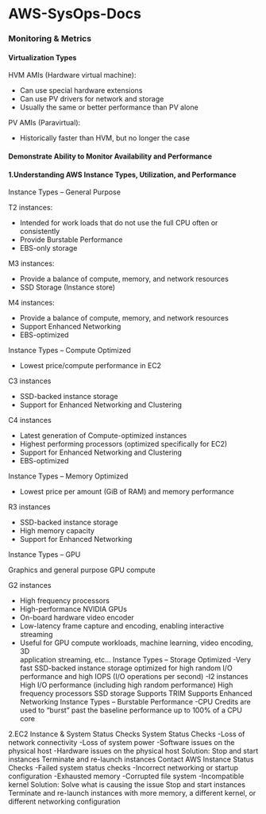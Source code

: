 # AWS-SysOps-Docs
### Monitoring & Metrics
#### Virtualization Types
HVM AMIs (Hardware virtual machine):
- Can use special hardware extensions
- Can use PV drivers for network and storage
- Usually the same or better performance than PV alone

PV AMIs (Paravirtual):
- Historically faster than HVM, but no longer the case

#### Demonstrate Ability to Monitor Availability and Performance
#### 1.Understanding AWS Instance Types, Utilization, and Performance
Instance Types – General Purpose

T2 instances:
- Intended for work loads that do not use the full CPU often or consistently
- Provide Burstable Performance
- EBS-only storage

M3 instances:
- Provide a balance of compute, memory, and network resources
- SSD Storage (Instance store)

M4 instances:
- Provide a balance of compute, memory, and network resources
- Support Enhanced Networking
- EBS-optimized

Instance Types – Compute Optimized

- Lowest price/compute performance in EC2

C3 instances
- SSD-backed instance storage
- Support for Enhanced Networking and Clustering

C4 instances
- Latest generation of Compute-optimized instances
- Highest performing processors (optimized specifically for EC2)
- Support for Enhanced Networking and Clustering
- EBS-optimized

Instance Types – Memory Optimized

- Lowest price per amount (GiB of RAM) and memory performance

R3 instances
- SSD-backed instance storage
- High memory capacity
- Support for Enhanced Networking

Instance Types – GPU

Graphics and general purpose GPU compute

G2 instances
- High frequency processors
- High-performance NVIDIA GPUs
- On-board hardware video encoder
- Low-latency frame capture and encoding, enabling interactive streaming
- Useful for GPU compute workloads, machine learning, video encoding, 3D   
application streaming, etc…
Instance Types – Storage Optimized
-Very fast SSD-backed instance storage optimized for high random I/O performance and high IOPS (I/O operations per second)
-I2 instances
    High I/O performance (including high random performance)
    High frequency processors
    SSD storage
    Supports TRIM
    Supports Enhanced Networking
Instance Types – Burstable Performance
-CPU Credits are used to “burst” past the baseline performance up to 100% of a  CPU core

2.EC2 Instance & System Status Checks
System Status Checks
-Loss of network connectivity
-Loss of system power
-Software issues on the physical host
-Hardware issues on the physical host
Solution:
    Stop and start instances
    Terminate and re-launch instances
    Contact AWS
Instance Status Checks
-Failed system status checks
-Incorrect networking or startup configuration
-Exhausted memory
-Corrupted file system
-Incompatible kernel
Solution:
    Solve what is causing the issue
    Stop and start instances
    Terminate and re-launch instances with more memory, a different kernel, or different networking configuration
